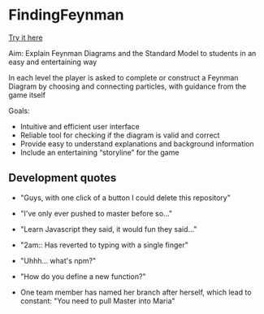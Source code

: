 # FindingFeynman
[Try it here](http://goo.gl/T8t7sv)

Aim: Explain Feynman Diagrams and the Standard Model to
students in an easy and entertaining way

In each level the player is asked to complete or construct a
Feynman Diagram by choosing and connecting particles, with
guidance from the game itself

Goals:
* Intuitive and efficient user interface
* Reliable tool for checking if the diagram is valid and correct
* Provide easy to understand explanations and background
information
* Include an entertaining “storyline” for the game


## Development quotes
* "Guys, with one click of a button I could delete this repository"
* "I've only ever pushed to master before so..."
* "Learn Javascript they said, it would fun they said..."
* "2am:: Has reverted to typing with a single finger"
* "Uhhh... what's npm?"
* "How do you define a new function?"

* One team member has named her branch after herself, which lead to constant: 
"You need to pull Master into Maria"
